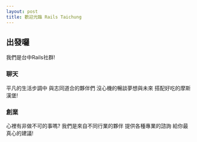 ```yaml
---
layout: post
title: 歡迎光臨 Rails Taichung
---
```


## 出發囉

我們是台中Rails社群!

### 聊天

平凡的生活步調中
與志同道合的夥伴們
沒心機的暢談夢想與未來
搭配好吃的摩斯漢堡!

### 創業

心裡有非做不可的事嗎?
我們是來自不同行業的夥伴
提供各種專業的諮詢
給你最真心的建議!

### 
